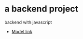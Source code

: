 # a backend project 

backend with javascript
- [Model link](https://app.eraser.io/workspace/YtPqZ1VogxGy1jzIEkzj?origin=share)